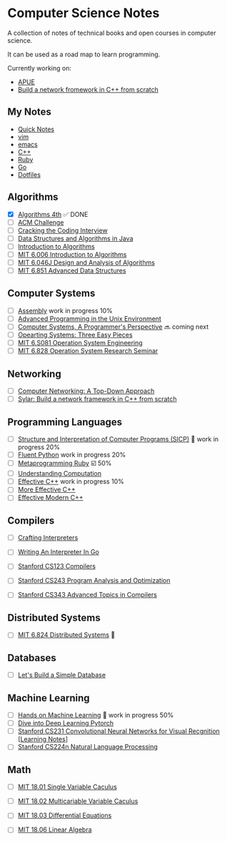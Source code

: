 # Computer Science Notes

A collection of notes of technical books and open courses in computer science. 

It can be used as a road map to learn programming.

Currently working on: 
- [APUE](./APUE)
- [Build a network fromework in C++ from scratch](https://github.com/alfmunny/wille)

## My Notes

- [Quick Notes](./Notes/quick-notes.md)
- [vim](./Notes/vim-cheatsheet.md)
- [emacs](./Notes/emacs.md)
- [C++](./Notes/C++.md)
- [Ruby](./Notes/ruby-cheatsheet.md)
- [Go](./Notes/go-cheatsheet.md)
- [Dotfiles](./Notes/dotfiles-cheatsheet.md)

## Algorithms

- [X] [Algorithms 4th](algorithms-4th) :white_check_mark: DONE
- [ ] [ACM Challenge](ACM-Challenge)
- [ ] [Cracking the Coding Interview](cracking-the-coding-interview)
- [ ] [Data Structures and Algorithms in Java](data-structures-and-algorithms-in-java)
- [ ] [Introduction to Algorithms](Introduction-to-Algorithms)
- [ ] [MIT 6.006 Introduction to Algorithms](https://courses.csail.mit.edu/6.006/fall11/notes.shtml)
- [ ] [MIT 6.046J Design and Analysis of Algorithms](https://ocw.mit.edu/courses/electrical-engineering-and-computer-science/6-046j-design-and-analysis-of-algorithms-spring-2015/)
- [ ] [MIT 6.851 Advanced Data Structures](https://courses.csail.mit.edu/6.851/)

## Computer Systems

- [ ] [Assembly](./assembly) work in progress 10%
- [ ] [Advanced Programming in the Unix Environment](./APUE)
- [ ] [Computer Systems, A Programmer's Perspective](./Computer-Systems) :soon: coming next
- [ ] [Opearting Systems: Three Easy Pieces](./Operating-Systems-Three-Easy-Steps)
- [ ] [MIT 6.S081 Operation System Engineering](https://github.com/alfmunny/MIT6.828-Operation-System-Engineering)
- [ ] [MIT 6.828 Operation System Research Seminar](https://abelay.github.io/6828seminar/index.html)

## Networking

- [ ] [Computer Networking: A Top-Down Approach](./Computer-Networking-A-Top-Down-Approach)
- [ ] [Sylar: Build a network framework in C++ from scratch](https://github.com/alfmunny/wille)

## Programming Languages

- [ ] [Structure and Interpretation of Computer Programs (SICP)](./structure-and-interpretation-of-computer-programs) :construction: work in progress 20%
- [ ] [Fluent Python](./fluent-python) work in progress 20%
- [ ] [Metaprogramming Ruby](https://github.com/alfmunny/notes-metaprogramming-ruby) :ballot_box_with_check: 50%
- [ ] [Understanding Computation](./Understanding-Computation)
- [ ] [Effective C++](./effective-c++) work in progress 10%
- [ ] [More Effective C++](./more-effective-c++)
- [ ] [Effective Modern C++](./effective-modern-c++)

## Compilers

- [ ] [Crafting Interpreters](./Crafting-Interpreters)
- [ ] [Writing An Interpreter In Go](./Writing-An-Interpreter-In-Go)
- [ ] [Stanford CS123 Compilers](http://web.stanford.edu/class/cs143/)
- [ ] [Stanford CS243 Program Analysis and Optimization](http://web.stanford.edu/class/cs243/) 
- [ ] [Stanford CS343 Advanced Topics in Compilers](http://web.stanford.edu/class/cs343/)


## Distributed Systems
- [ ] [MIT 6.824 Distributed Systems](https://github.com/alfmunny/MIT6.824-Distributed-Systems) :construction:

## Databases
- [ ] [Let's Build a Simple Database](https://github.com/cstack/db_tutorial)
## Machine Learning

- [ ] [Hands on Machine Learning](https://github.com/alfmunny/Hands-On-Machine-Learning/) :construction: work in progress 50%
- [ ] [Dive into Deep Learning Pytorch](https://github.com/alfmunny/DiveIntoDLPyTorch/)
- [ ] [Stanford CS231 Convolutional Neural Networks for Visual Recgnition](http://cs231n.stanford.edu/) [[Learning Notes](https://github.com/alfmunny/CS231n-CNN)]
- [ ] [Stanford CS224n Natural Language Processing](http://web.stanford.edu/class/cs224n)

## Math
- [ ] [MIT 18.01 Single Variable Caculus](https://ocw.mit.edu/courses/mathematics/18-01-single-variable-calculus-fall-2006/)
- [ ] [MIT 18.02 Multicariable Variable Caculus](https://ocw.mit.edu/courses/mathematics/18-02-multivariable-calculus-fall-2007/)
- [ ] [MIT 18.03 Differential Equations](https://ocw.mit.edu/courses/mathematics/18-03-differential-equations-spring-2010/)
- [ ] [MIT 18.06 Linear Algebra](https://ocw.mit.edu/courses/mathematics/18-06-linear-algebra-spring-2010/)

